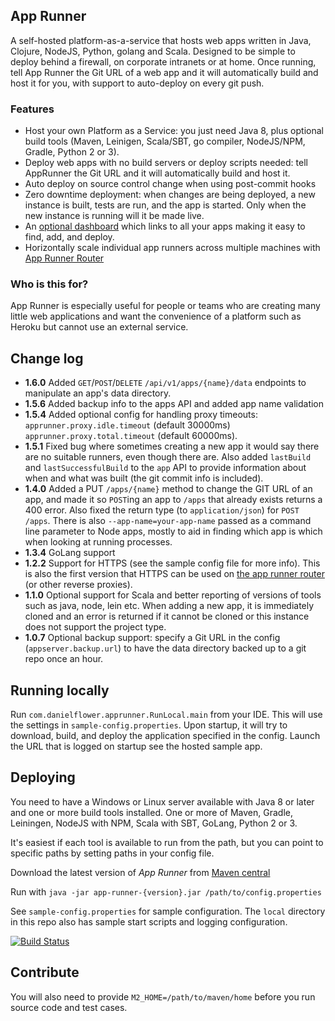 App Runner
----------

A self-hosted platform-as-a-service that hosts web apps written in Java, Clojure, NodeJS, Python, golang and Scala.
Designed to be simple to deploy behind a firewall, on corporate intranets or at home. 
Once running, tell App Runner the Git URL of a web app and it will automatically build and host it for you, with
support to auto-deploy on every git push.

### Features

* Host your own Platform as a Service: you just need Java 8, plus optional build tools
(Maven, Leinigen, Scala/SBT, go compiler, NodeJS/NPM, Gradle, Python 2 or 3).
* Deploy web apps with no build servers or deploy scripts needed: tell AppRunner the Git
URL and it will automatically build and host it.
* Auto deploy on source control change when using post-commit hooks
* Zero downtime deployment: when changes are being deployed, a new instance is built, tests
are run, and the app is started. Only when the new instance is running will it be made live.
* An [optional dashboard](https://github.com/danielflower/app-runner-home) which links to
all your apps making it easy to find, add, and deploy.
* Horizontally scale individual app runners across multiple machines with
[App Runner Router](https://github.com/danielflower/app-runner-router)

### Who is this for?

App Runner is especially useful for people or teams who are creating many little web applications
and want the convenience of a platform such as Heroku but cannot use an external service.

Change log
----------

* **1.6.0** Added `GET`/`POST`/`DELETE` `/api/v1/apps/{name}/data` endpoints to manipulate an app's data directory.
* **1.5.6** Added backup info to the apps API and added app name validation
* **1.5.4** Added optional config for handling proxy timeouts: `apprunner.proxy.idle.timeout` (default 30000ms) `apprunner.proxy.total.timeout` (default 60000ms).
* **1.5.1** Fixed bug where sometimes creating a new app it would say there are no suitable runners, even though there are.
Also added `lastBuild` and `lastSuccessfulBuild` to the `app` API to provide information about when and what
was built (the git commit info is included). 
* **1.4.0** Added a PUT `/apps/{name}` method to change the GIT URL of an app, and made it so `POST`ing 
an app to `/apps` that already exists returns a 400 error. Also fixed the return type (to `application/json`) for 
`POST /apps`. There is also `--app-name=your-app-name` passed as a command line parameter to Node apps, mostly to aid
in finding which app is which when looking at running processes.
* **1.3.4** GoLang support
* **1.2.2** Support for HTTPS (see the sample config file for more info). This is also
the first version that HTTPS can be used on [the app runner router](https://github.com/danielflower/app-runner-router)
(or other reverse proxies).
* **1.1.0** Optional support for Scala and better reporting of versions of tools such
as java, node, lein etc. When adding a new app, it is immediately cloned and an error
is returned if it cannot be cloned or this instance does not support the project type.
* **1.0.7** Optional backup support: specify a Git URL in the config (`appserver.backup.url`) 
to have the data directory backed up to a git repo once an hour.

Running locally
---------------

Run `com.danielflower.apprunner.RunLocal.main` from your IDE. This will use the settings in
`sample-config.properties`. Upon startup, it will try to download, build, and deploy the
application specified in the config. Launch the URL that is logged on startup see the hosted
sample app.

Deploying
---------

You need to have a Windows or Linux server available with Java 8 or later and one or more build tools
installed. One or more of Maven, Gradle, Leiningen, NodeJS with NPM, Scala with SBT, GoLang, Python 2 or 3.

It's easiest if each tool is available to run from the path, but you can point to specific
paths by setting paths in your config file.

Download the latest version of _App Runner_ from [Maven central](http://search.maven.org/#search%7Cga%7C1%7Ca%3A%22app-runner%22)

Run with `java -jar app-runner-{version}.jar /path/to/config.properties`

See `sample-config.properties` for sample configuration. The `local` directory in this repo also
has sample start scripts and logging configuration.

[![Build Status](https://travis-ci.org/danielflower/app-runner.svg?branch=master)](https://travis-ci.org/danielflower/app-runner)

## Contribute

You will also need to provide `M2_HOME=/path/to/maven/home` before you run source code and test cases.
